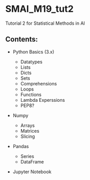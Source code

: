 # SMAI_M19_tut2
Tutorial 2 for Statistical Methods in AI

## Contents:
- Python Basics (3.x)
    - Datatypes
    - Lists
    - Dicts
    - Sets
    - Comprehensions
    - Loops
    - Functions
    - Lambda Experssions
    - PEP8?

- Numpy
    - Arrays
    - Matrices
    - Slicing


- Pandas
    - Series
    - DataFrame

- Jupyter Notebook